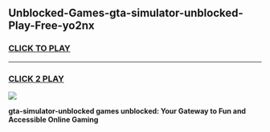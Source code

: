 
## Unblocked-Games-gta-simulator-unblocked-Play-Free-yo2nx
<h3>
<a href="https://premium76.site?title=gta-simulator-unblocked&ref=19M">CLICK TO PLAY</a></h3>
<hr>

<h3>
<a href="https://premium76.site?title=gta-simulator-unblocked&ref=19M">CLICK 2 PLAY</a>
  
</h3>

<a href="https://premium76.site?title=gta-simulator-unblocked&ref=19M"><img src="https://clearcache.store/games.png"></a>


**gta-simulator-unblocked games unblocked: Your Gateway to Fun and Accessible Online Gaming**
